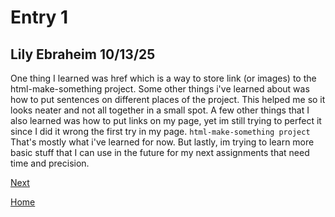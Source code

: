 # Entry 1
Lily Ebraheim 10/13/25
---

One thing I learned was href which is a way to store link (or images) to the html-make-something project. Some other things i've learned about was how to put sentences on different places of the project. This helped me so it looks neater and not all together in a small spot. A few other things that I also learned was how to put links on my page, yet im still trying to perfect it since I did it wrong the first try in my page. `html-make-something project` That's mostly what i've learned for now. But lastly, im trying to learn more basic stuff that I can use in the future for my next assignments that need time and precision.

[Next](entry02.md)

[Home](../README.md)
